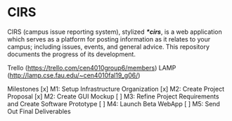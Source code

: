 # CIRS
CIRS (campus issue reporting system), stylized ***\*cirs***, is a web application which serves as a platform for posting information as it relates to your campus; including issues, events, and general advice. This repository documents the progress of its development.

Trello (https://trello.com/cen4010group6/members)
LAMP   (http://lamp.cse.fau.edu/~cen4010fal19_g06/)

Milestones
 [x] M1: Setup Infrastructure Organization
 [x] M2: Create Project Proposal
 [x] M2: Create GUI Mockup
 [ ] M3: Refine Project Requirements and Create Software Prototype
 [ ] M4: Launch Beta WebApp
 [ ] M5: Send Out Final Deliverables